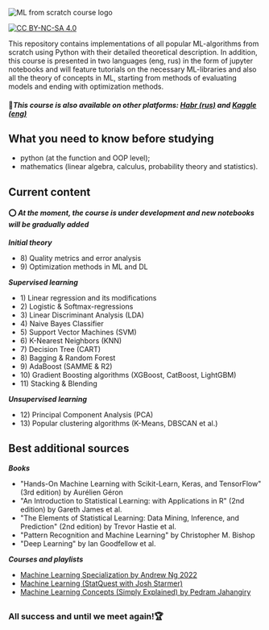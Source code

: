 ![ML from scratch course logo](https://github.com/egaoharu-kensei/ML-algorithms-from-scratch.-Course-for-beginners/assets/162469942/db9333ab-6025-4961-b745-d45467ab71c2)

[![CC BY-NC-SA 4.0][cc-by-nc-sa-shield]][cc-by-nc-sa]

[cc-by-nc-sa]: http://creativecommons.org/licenses/by-nc-sa/4.0/
[cc-by-nc-sa-image]: https://licensebuttons.net/l/by-nc-sa/4.0/88x31.png
[cc-by-nc-sa-shield]: https://img.shields.io/badge/License-CC%20BY--NC--SA%204.0-green.svg

This repository contains implementations of all popular ML-algorithms from scratch using Python with their detailed theoretical description. In addition, this course is presented in two languages (eng, rus) in the form of jupyter notebooks and will feature tutorials on the necessary ML-libraries and also all the theory of concepts in ML, starting from methods of evaluating models and ending with optimization methods.

#### 🔔***This course is also available on other platforms: [Habr (rus)](https://habr.com/ru/users/egaoharu_kensei/publications/articles/) and [Kaggle (eng)](https://www.kaggle.com/egazakharenko/code)***

## **What you need to know before studying**

- python (at the function and OOP level);
- mathematics (linear algebra, calculus, probability theory and statistics).

## **Current content**

#### ⭕ ***At the moment, the course is under development and new notebooks will be gradually added***

***Initial theory***
- 8\) Quality metrics and error analysis
- 9\) Optimization methods in ML and DL

***Supervised learning***
- 1\) Linear regression and its modifications
- 2\) Logistic & Softmax-regressions
- 3\) Linear Discriminant Analysis (LDA)
- 4\) Naive Bayes Classifier
- 5\) Support Vector Machines (SVM)
- 6\) K-Nearest Neighbors (KNN)
- 7\) Decision Tree (CART)
- 8\) Bagging & Random Forest
- 9\) AdaBoost (SAMME & R2)
- 10\) Gradient Boosting algorithms (XGBoost, CatBoost, LightGBM)
- 11\) Stacking & Blending

***Unsupervised learning***
- 12\) Principal Component Analysis (PCA)
- 13\) Popular clustering algorithms (K-Means, DBSCAN et al.)

## **Best additional sources**

***Books***
- "Hands-On Machine Learning with Scikit-Learn, Keras, and TensorFlow" (3rd edition) by Aurélien Géron
- "An Introduction to Statistical Learning: with Applications in R" (2nd edition) by Gareth James et al.
- "The Elements of Statistical Learning: Data Mining, Inference, and Prediction" (2nd edition) by Trevor Hastie et al.
- "Pattern Recognition and Machine Learning" by Christopher M. Bishop
- "Deep Learning" by Ian Goodfellow et al.

***Courses and playlists***
- [Machine Learning Specialization by Andrew Ng 2022](https://www.coursera.org/specializations/machine-learning-introduction)
- [Machine Learning (StatQuest with Josh Starmer)](https://www.youtube.com/playlist?list=PLblh5JKOoLUICTaGLRoHQDuF_7q2GfuJF)
- [Machine Learning Concepts (Simply Explained) by Pedram Jahangiry](https://www.youtube.com/playlist?list=PL2GWo47BFyUPWL5fBZSn6FFHRr1bSkX_J)

##

### All success and until we meet again!🏆
